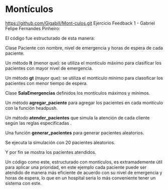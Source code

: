 # Montículos
https://github.com/Gigabill/Mont-culos.git
Ejercicio Feedback 1 - Gabriel Felipe Fernandes Pinheiro:

El código fue estructurado de esta manera:

Clase Paciente con nombre, nivel de emergencia y horas de espera de cada paciente.

Un método __lt__ (menor que): se utiliza el montículo máximo para clasificar los pacientes con mayor nivel de emergencia.

Un método __gt__ (mayor que): se utiliza el montículo mínimo para clasoficar los pacientes con menor tiempo de espera.

Clase __SalaEmergencias__ definidos los montículos máximos y mínimos.

Un método __agregar_paciente__ para agregar los pacientes en cada montículo con la función headpush.

Un método __atender_pacientes__ que simula la atención de cada cliente según las reglas especificadas .

Una función __generar_pacientes__ para generar pacientes aleatorios.

Se ejecuta la simulación con 20 pacientes aleatorios.

Y por fin se mostra los pacientes atendidos.

Un código como este, estructurado con montículos, es extramademente útil para aplicar una prioridad, en este ejemplo cada paciente puede ser atendido de manera más eficiente de acuerdo con su nivel de emergencia y horas de espera, lo que en un hospital seria lo más conveniente tener un sistema con este.
